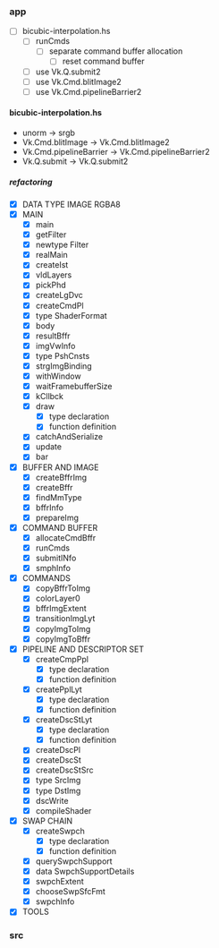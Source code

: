 ### app

* [ ] bicubic-interpolation.hs
	+ [ ] runCmds
		- [ ] separate command buffer allocation
			* [ ] reset command buffer
	+ [ ] use Vk.Q.submit2
	+ [ ] use Vk.Cmd.blitImage2
	+ [ ] use Vk.Cmd.pipelineBarrier2

#### bicubic-interpolation.hs

* unorm -> srgb
* Vk.Cmd.blitImage -> Vk.Cmd.blitImage2
* Vk.Cmd.pipelineBarrier -> Vk.Cmd.pipelineBarrier2
* Vk.Q.submit -> Vk.Q.submit2

##### refactoring

* [x] DATA TYPE IMAGE RGBA8
* [x] MAIN
	+ [x] main
	+ [x] getFilter
	+ [x] newtype Filter
	+ [x] realMain
	+ [x] createIst
	+ [x] vldLayers
	+ [x] pickPhd
	+ [x] createLgDvc
	+ [x] createCmdPl
	+ [x] type ShaderFormat
	+ [x] body
	+ [x] resultBffr
	+ [x] imgVwInfo
	+ [x] type PshCnsts
	+ [x] strgImgBinding
	+ [x] withWindow
	+ [x] waitFramebufferSize
	+ [x] kCllbck
	+ [x] draw
		- [x] type declaration
		- [x] function definition
	+ [x] catchAndSerialize
	+ [x] update
	+ [x] bar
* [x] BUFFER AND IMAGE
	+ [x] createBffrImg
	+ [x] createBffr
	+ [x] findMmType
	+ [x] bffrInfo
	+ [x] prepareImg
* [x] COMMAND BUFFER
	+ [x] allocateCmdBffr
	+ [x] runCmds
	+ [x] submitINfo
	+ [x] smphInfo
* [x] COMMANDS
	+ [x] copyBffrToImg
	+ [x] colorLayer0
	+ [x] bffrImgExtent
	+ [x] transitionImgLyt
	+ [x] copyImgToImg
	+ [x] copyImgToBffr
* [x] PIPELINE AND DESCRIPTOR SET
	+ [x] createCmpPpl
		- [x] type declaration
		- [x] function definition
	+ [x] createPplLyt
		- [x] type declaration
		- [x] function definition
	+ [x] createDscStLyt
		- [x] type declaration
		- [x] function definition
	+ [x] createDscPl
	+ [x] createDscSt
	+ [x] createDscStSrc
	+ [x] type SrcImg
	+ [x] type DstImg
	+ [x] dscWrite
	+ [x] compileShader
* [x] SWAP CHAIN
	+ [x] createSwpch
		- [x] type declaration
		- [x] function definition
	+ [x] querySwpchSupport
	+ [x] data SwpchSupportDetails
	+ [x] swpchExtent
	+ [x] chooseSwpSfcFmt
	+ [x] swpchInfo
* [x] TOOLS

### src
